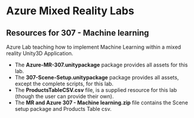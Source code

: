 # Azure Mixed Reality Labs

## Resources for 307 - Machine learning

Azure Lab teaching how to implement Machine Learning within a mixed reality Unity3D Application.

- The **Azure-MR-307.unitypackage** package provides all assets for this lab.
- The **307-Scene-Setup.unitypackage** package provides all assets, except the complete scripts, for this lab.
- The **ProductsTableCSV.csv** file, is a supplied resource for this lab (though the user can provide their own). 
- The **MR and Azure 307 - Machine learning.zip** file contains the Scene setup package and Products Table csv.